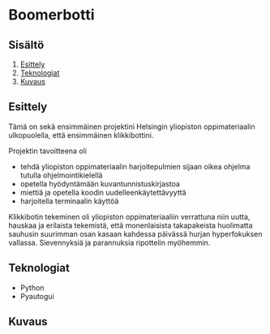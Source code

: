 # Boomerbotti

## Sisältö

1. [Esittely](#esittely)
2. [Teknologiat](#teknologiat)
3. [Kuvaus](#kuvaus)

## Esittely

Tämä on sekä ensimmäinen projektini Helsingin yliopiston oppimateriaalin ulkopuolella, että ensimmäinen klikkibottini. 

Projektin tavoitteena oli
  - tehdä yliopiston oppimateriaalin harjoitepulmien sijaan oikea ohjelma tutulla ohjelmointikielellä
  - opetella hyödyntämään kuvantunnistuskirjastoa
  - miettiä ja opetella koodin uudelleenkäytettävyyttä
  - harjoitella terminaalin käyttöä
  
Klikkibotin tekeminen oli yliopiston oppimateriaaliin verrattuna niin uutta, hauskaa ja erilaista tekemistä, että monenlaisista takapakeista huolimatta sauhusin suurimman osan kasaan kahdessa päivässä hurjan hyperfokuksen vallassa. Sievennyksiä ja parannuksia ripottelin myöhemmin.
  
## Teknologiat

- Python
- Pyautogui

## Kuvaus
